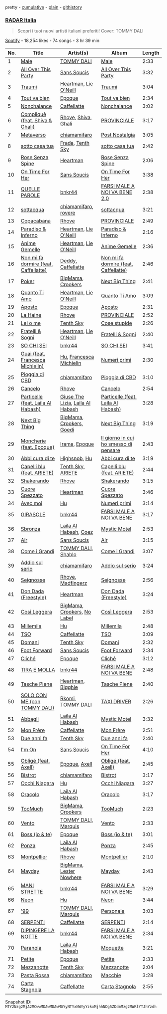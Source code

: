 pretty - [cumulative](/playlists/cumulative/37i9dQZF1DWVjDgOMO8jZl.md) - [plain](/playlists/plain/37i9dQZF1DWVjDgOMO8jZl) - [githistory](https://github.githistory.xyz/mackorone/spotify-playlist-archive/blob/main/playlists/plain/37i9dQZF1DWVjDgOMO8jZl)

### [RADAR Italia](https://open.spotify.com/playlist/37i9dQZF1DWVjDgOMO8jZl)

> Scopri i tuoi nuovi artisti italiani preferiti! Cover: TOMMY DALI

[Spotify](https://open.spotify.com/user/spotify) - 18,254 likes - 74 songs - 3 hr 39 min

| No. | Title | Artist(s) | Album | Length |
|---|---|---|---|---|
| 1 | [Male](https://open.spotify.com/track/0BrwoWkbdxvvFnJohaw2pp) | [TOMMY DALI](https://open.spotify.com/artist/0dus12DVjr0hoFaUDOz9B5) | [Male](https://open.spotify.com/album/0SR5JsqwgUC0QxrR1dzBVO) | 2:33 |
| 2 | [All Over This Party](https://open.spotify.com/track/4Wbfb7B6ke5nJZUHX0P7mk) | [Sans Soucis](https://open.spotify.com/artist/4vXFvvWirlvTwcl184KfDc) | [All Over This Party](https://open.spotify.com/album/4ofp2cEcuD3oelw7Qp3ooz) | 3:32 |
| 3 | [Traumi](https://open.spotify.com/track/2LIM6FxHKqRUcz2gP3byUc) | [Heartman](https://open.spotify.com/artist/7lfWprbkwMtTCuOoKGoYNt), [Lie O'Neill](https://open.spotify.com/artist/3Tg6pYYnrDvaPH2OwyMl3S) | [Traumi](https://open.spotify.com/album/6PddgCmogPiR4yyC6X8chF) | 3:04 |
| 4 | [Tout va bien](https://open.spotify.com/track/4iuWGd3OWbHzzA8dCWoXTn) | [Epoque](https://open.spotify.com/artist/5xNhapdkr2QQJoAkK9h67k) | [Tout va bien](https://open.spotify.com/album/1Mixzi6JgQWY5499xR8ohL) | 2:34 |
| 5 | [Nonchalance](https://open.spotify.com/track/1fSUTj7qUeFW6R1PD2ofmn) | [Caffellatte](https://open.spotify.com/artist/7xmNRoYqVgsIiyIwRxrlay) | [Nonchalance](https://open.spotify.com/album/0y3WjIF2bIH5BrbFRsKzZG) | 3:02 |
| 6 | [Compliquè \(feat\. Shiva & Ghali\)](https://open.spotify.com/track/4NAGAsgNfPY2zoP8JfSGXc) | [Rhove](https://open.spotify.com/artist/44DWomjW1oDuxIoBIRpmQ4), [Shiva](https://open.spotify.com/artist/2K5nCggbhSZ00YCYP5qkZS), [Ghali](https://open.spotify.com/artist/3egWSWp7Y4FyCKIyvXbw7L) | [PROVINCIALE](https://open.spotify.com/album/3neHYsGA6MSGSahkig6gCq) | 3:17 |
| 7 | [Metaverso](https://open.spotify.com/track/4dCMB4V9Zyncd8oFAzWRSZ) | [chiamamifaro](https://open.spotify.com/artist/7IkCnJuIFuZyvZb60a5DEe) | [Post Nostalgia](https://open.spotify.com/album/0ULpaUUm6A6JluH0fnHWiv) | 3:05 |
| 8 | [sotto casa tua](https://open.spotify.com/track/1IRpiETZQGRNecgAfJOmHe) | [Frada](https://open.spotify.com/artist/1khPlpMPliiZeK53WWSWXY), [Tenth Sky](https://open.spotify.com/artist/2VFljEy461d5COnyYGISD1) | [sotto casa tua](https://open.spotify.com/album/4kLQ38DsCUQ4RPDwmWweWu) | 2:42 |
| 9 | [Rose Senza Spine](https://open.spotify.com/track/2XJc9OFlT2gWcieSgxlfHP) | [Heartman](https://open.spotify.com/artist/7lfWprbkwMtTCuOoKGoYNt) | [Rose Senza Spine](https://open.spotify.com/album/4LCVI9qr0bxmKQUfX7OaIH) | 2:06 |
| 10 | [On Time For Her](https://open.spotify.com/track/4Y5ew6TxDKSirbM8wHYbms) | [Sans Soucis](https://open.spotify.com/artist/4vXFvvWirlvTwcl184KfDc) | [On Time For Her](https://open.spotify.com/album/2wjZrsSc136umDWRM6kMap) | 3:38 |
| 11 | [QUELLE PAROLE](https://open.spotify.com/track/44FeZREhPwoT8lYNImkVV6) | [bnkr44](https://open.spotify.com/artist/1lwGYDWoXC7E5wDNYZBurw) | [FARSI MALE A NOI VA BENE 2.0](https://open.spotify.com/album/3V5mL95C6ca2X7UoQAwGpo) | 2:38 |
| 12 | [sottacqua](https://open.spotify.com/track/2Pdr33YqelbFwPepOAwBQy) | [chiamamifaro](https://open.spotify.com/artist/7IkCnJuIFuZyvZb60a5DEe), [rovere](https://open.spotify.com/artist/5epzSn98pqluCq6hyGu3ux) | [sottacqua](https://open.spotify.com/album/0zj4qpoGerASVYBsq8uy2z) | 3:21 |
| 13 | [Copacabana](https://open.spotify.com/track/5S7fTiSn3bpJF9UMCp9j97) | [Rhove](https://open.spotify.com/artist/44DWomjW1oDuxIoBIRpmQ4) | [PROVINCIALE](https://open.spotify.com/album/3neHYsGA6MSGSahkig6gCq) | 2:49 |
| 14 | [Paradiso & Inferno](https://open.spotify.com/track/4jmdFKP6vJlEOgTXTftaHW) | [Heartman](https://open.spotify.com/artist/7lfWprbkwMtTCuOoKGoYNt), [Lie O'Neill](https://open.spotify.com/artist/3Tg6pYYnrDvaPH2OwyMl3S) | [Paradiso & Inferno](https://open.spotify.com/album/5pS1WGsTET4iAXgeueFCM9) | 2:16 |
| 15 | [Anime Gemelle](https://open.spotify.com/track/3USBXXTmwCuu6AGrOIztpf) | [Heartman](https://open.spotify.com/artist/7lfWprbkwMtTCuOoKGoYNt), [Lie O'Neill](https://open.spotify.com/artist/3Tg6pYYnrDvaPH2OwyMl3S) | [Anime Gemelle](https://open.spotify.com/album/683rWb7DEe9DWOAIjyz6JB) | 2:36 |
| 16 | [Non mi fa dormire \(feat\. Caffellatte\)](https://open.spotify.com/track/3V2nxW0jTVF60OKbNepxUn) | [Deddy](https://open.spotify.com/artist/7FoxLMG7HePgQvwDfJj7VR), [Caffellatte](https://open.spotify.com/artist/7xmNRoYqVgsIiyIwRxrlay) | [Non mi fa dormire \(feat\. Caffellatte\)](https://open.spotify.com/album/535CWlyiMJgJOgRvbyDF4R) | 2:46 |
| 17 | [Poker](https://open.spotify.com/track/6wHgwzvhFNFT01ecGXNGrI) | [BigMama](https://open.spotify.com/artist/5A0upF7YOXwWW0R5EuahcF), [Crookers](https://open.spotify.com/artist/3o1cwVQfiDWafhYA02k13C) | [Next Big Thing](https://open.spotify.com/album/0TeCxhwt1zggy58jurdvMA) | 2:41 |
| 18 | [Quanto Ti Amo](https://open.spotify.com/track/1NhWxGIXtR2rEfxSvc5hXb) | [Heartman](https://open.spotify.com/artist/7lfWprbkwMtTCuOoKGoYNt), [Lie O'Neill](https://open.spotify.com/artist/3Tg6pYYnrDvaPH2OwyMl3S) | [Quanto Ti Amo](https://open.spotify.com/album/5Z8aea17ANp1pI8q89O7fL) | 3:09 |
| 19 | [Aposto](https://open.spotify.com/track/3KA9IQQuAumlMXg0GxWdKg) | [Epoque](https://open.spotify.com/artist/5xNhapdkr2QQJoAkK9h67k) | [Aposto](https://open.spotify.com/album/1hHnzj2rQ4boFeXBLROIXO) | 2:31 |
| 20 | [La Haine](https://open.spotify.com/track/7BW4fxpnJjIU1ETT6pdSJW) | [Rhove](https://open.spotify.com/artist/44DWomjW1oDuxIoBIRpmQ4) | [PROVINCIALE](https://open.spotify.com/album/3neHYsGA6MSGSahkig6gCq) | 2:52 |
| 21 | [Lei o me](https://open.spotify.com/track/782YSINOuz9ON86WgTeuRD) | [Tenth Sky](https://open.spotify.com/artist/2VFljEy461d5COnyYGISD1) | [Cose stupide](https://open.spotify.com/album/6F7JTOZTCThGzDo6DV1vdq) | 2:26 |
| 22 | [Fratelli & Sogni](https://open.spotify.com/track/7eU88luluIpbVBs3RTYyOd) | [Heartman](https://open.spotify.com/artist/7lfWprbkwMtTCuOoKGoYNt), [Lie O'Neill](https://open.spotify.com/artist/3Tg6pYYnrDvaPH2OwyMl3S) | [Fratelli & Sogni](https://open.spotify.com/album/5aVhpSwVPul3AWaTWq5NZG) | 2:40 |
| 23 | [SO CHI SEI](https://open.spotify.com/track/3uNwqefXvTVJROzoGzOMCj) | [bnkr44](https://open.spotify.com/artist/1lwGYDWoXC7E5wDNYZBurw) | [SO CHI SEI](https://open.spotify.com/album/7H4olKm9KSm2stKpSkih6N) | 3:41 |
| 24 | [Guai \(feat\. Francesca Michielin\)](https://open.spotify.com/track/34hOXJuqGnxRVg0B5eDrpG) | [Hu](https://open.spotify.com/artist/1XZA7vX3UDejpAFJtywlL6), [Francesca Michielin](https://open.spotify.com/artist/4jFlmD92WULLlaRS8Cj6QS) | [Numeri primi](https://open.spotify.com/album/72dqKyvNBKYp2LT4KC38vH) | 2:30 |
| 25 | [Pioggia di CBD](https://open.spotify.com/track/5eL7azGDSAndUemSxGm79B) | [chiamamifaro](https://open.spotify.com/artist/7IkCnJuIFuZyvZb60a5DEe) | [Pioggia di CBD](https://open.spotify.com/album/4UcG471p9uZwNJUGLRG4Ib) | 3:10 |
| 26 | [Cancelo](https://open.spotify.com/track/4lstxdn27jZqnTuyaLeJfq) | [Rhove](https://open.spotify.com/artist/44DWomjW1oDuxIoBIRpmQ4) | [Cancelo](https://open.spotify.com/album/4elXQH4dGGNYwjy8f7UcB8) | 2:54 |
| 27 | [Particelle \(feat\. Laila Al Habash\)](https://open.spotify.com/track/2w75dcKrvv4GRShZ4JEsFx) | [Giuse The Lizia](https://open.spotify.com/artist/5RUZs42sw44u16SpQQvubK), [Laila Al Habash](https://open.spotify.com/artist/6TlzdBQJ60fuenBUtDARlg) | [Particelle \(feat\. Laila Al Habash\)](https://open.spotify.com/album/1vlzf9KjSJ3Bm8T6MoGbas) | 3:28 |
| 28 | [Next Big Thing](https://open.spotify.com/track/3kkvWnuim3d3n9qXCBg9mT) | [BigMama](https://open.spotify.com/artist/5A0upF7YOXwWW0R5EuahcF), [Crookers](https://open.spotify.com/artist/3o1cwVQfiDWafhYA02k13C), [Goedi](https://open.spotify.com/artist/7bZowks3ghYkw5ywye26j9) | [Next Big Thing](https://open.spotify.com/album/0TeCxhwt1zggy58jurdvMA) | 3:19 |
| 29 | [Moncherie \(feat\. Epoque\)](https://open.spotify.com/track/3WEIhQXeExw6gRwxvOa1Ny) | [Irama](https://open.spotify.com/artist/5iot8OPcosJN9nCl7I5SdK), [Epoque](https://open.spotify.com/artist/5xNhapdkr2QQJoAkK9h67k) | [Il giorno in cui ho smesso di pensare](https://open.spotify.com/album/2bL1yZKdgMo1syeyCYDwhq) | 2:43 |
| 30 | [Abbi cura di te](https://open.spotify.com/track/0GNs56eb5LSYISdi3akjeR) | [Highsnob](https://open.spotify.com/artist/47RMRcPX8zWGaiMSZRuOd4), [Hu](https://open.spotify.com/artist/1XZA7vX3UDejpAFJtywlL6) | [Abbi cura di te](https://open.spotify.com/album/6XSxwHFDbUJ45wNnn6JklQ) | 3:19 |
| 31 | [Capelli blu \(feat\. ARIETE\)](https://open.spotify.com/track/5sXsXtwDBgINAVwhoX6Ys2) | [Tenth Sky](https://open.spotify.com/artist/2VFljEy461d5COnyYGISD1), [ARIETE](https://open.spotify.com/artist/2T4kh33TYdnDesvlQyRst8) | [Capelli blu \(feat\. ARIETE\)](https://open.spotify.com/album/1uAagTn6V0Uy7auhsgOCR5) | 2:44 |
| 32 | [Shakerando](https://open.spotify.com/track/4EC028SvtlC25iHQSG2OIa) | [Rhove](https://open.spotify.com/artist/44DWomjW1oDuxIoBIRpmQ4) | [Shakerando](https://open.spotify.com/album/4ZF92wezwJWluQn4CQcXLJ) | 3:15 |
| 33 | [Cuore Spezzato](https://open.spotify.com/track/7zKKDIJ2O9hU60D0QAMovz) | [Heartman](https://open.spotify.com/artist/7lfWprbkwMtTCuOoKGoYNt) | [Cuore Spezzato](https://open.spotify.com/album/6XhfFeVmH0ZjtKfhGRDRTq) | 3:46 |
| 34 | [Avec moi](https://open.spotify.com/track/4b3d5gAAIUUhbzhRjQAZ97) | [Hu](https://open.spotify.com/artist/1XZA7vX3UDejpAFJtywlL6) | [Numeri primi](https://open.spotify.com/album/72dqKyvNBKYp2LT4KC38vH) | 3:14 |
| 35 | [GIRASOLE](https://open.spotify.com/track/6Q5BuRgXZOWItqzvZfjKxw) | [bnkr44](https://open.spotify.com/artist/1lwGYDWoXC7E5wDNYZBurw) | [FARSI MALE A NOI VA BENE](https://open.spotify.com/album/4kyZ7s8g1iT6LZAHJAcd29) | 3:17 |
| 36 | [Sbronza](https://open.spotify.com/track/13O6v6qGF3GI60fKpFkJIU) | [Laila Al Habash](https://open.spotify.com/artist/6TlzdBQJ60fuenBUtDARlg), [Coez](https://open.spotify.com/artist/5dXlc7MnpaTeUIsHLVe3n4) | [Mystic Motel](https://open.spotify.com/album/1DuxRyJopWZslxD48VCaa4) | 2:53 |
| 37 | [Air](https://open.spotify.com/track/4n73tZIQt1h4Fp4YU68eDP) | [Sans Soucis](https://open.spotify.com/artist/4vXFvvWirlvTwcl184KfDc) | [Air](https://open.spotify.com/album/2VRyPaFCaZiIaIDC3ZS6fO) | 3:15 |
| 38 | [Come i Grandi](https://open.spotify.com/track/1DOajHZ9LD7MlNVHz8NMup) | [TOMMY DALI](https://open.spotify.com/artist/0dus12DVjr0hoFaUDOz9B5), [Shablo](https://open.spotify.com/artist/6hkKbkZGvAXuvle2FhCnxy) | [Come i Grandi](https://open.spotify.com/album/61zWMNozdieRSJKQw1nzyR) | 3:07 |
| 39 | [Addio sul serio](https://open.spotify.com/track/0hPJkAuxZXnVCIEJPsAOaD) | [chiamamifaro](https://open.spotify.com/artist/7IkCnJuIFuZyvZb60a5DEe) | [Addio sul serio](https://open.spotify.com/album/0UEOp8rylvCtOqtJ98FpfP) | 3:24 |
| 40 | [Seignosse](https://open.spotify.com/track/1aHWdsWQooVkRhZL2oU8m2) | [Rhove](https://open.spotify.com/artist/44DWomjW1oDuxIoBIRpmQ4), [Madfingerz](https://open.spotify.com/artist/4VmOlyJsnQB93ZIGMO2XWo) | [Seignosse](https://open.spotify.com/album/5TmDheBbiIysuxMl2Qjhfg) | 2:56 |
| 41 | [Don Dada \(Freestyle\)](https://open.spotify.com/track/6jo48Qtrytwsr8kQeWxxAO) | [Heartman](https://open.spotify.com/artist/7lfWprbkwMtTCuOoKGoYNt) | [Don Dada \(Freestyle\)](https://open.spotify.com/album/5GxifqmiUiBmR2T4kZFuWX) | 3:24 |
| 42 | [Così Leggera](https://open.spotify.com/track/27gcKMZcvsiwyVdo0XFZLB) | [BigMama](https://open.spotify.com/artist/5A0upF7YOXwWW0R5EuahcF), [Crookers](https://open.spotify.com/artist/3o1cwVQfiDWafhYA02k13C), [No Label](https://open.spotify.com/artist/7eSQIwqpU7HGvEQVgcMqQx) | [Così Leggera](https://open.spotify.com/album/0Rjhyjo9x4aI0siMTVlOlj) | 2:53 |
| 43 | [Millemila](https://open.spotify.com/track/21Z6MRumkQbvgyfXPrrMrW) | [Hu](https://open.spotify.com/artist/1XZA7vX3UDejpAFJtywlL6) | [Millemila](https://open.spotify.com/album/5TdbB1CB4H90cDWSHlBFNC) | 2:48 |
| 44 | [TSO](https://open.spotify.com/track/361XEjtQol1QjvRNNKZisL) | [Caffellatte](https://open.spotify.com/artist/7xmNRoYqVgsIiyIwRxrlay) | [TSO](https://open.spotify.com/album/2DPY9Y2HcDleJW1LuAlkan) | 3:09 |
| 45 | [Domani](https://open.spotify.com/track/3yMk7pMnagDE4UX7H70RFp) | [Tenth Sky](https://open.spotify.com/artist/2VFljEy461d5COnyYGISD1) | [Domani](https://open.spotify.com/album/07z28nrfMwEHEZCJM4Mecu) | 2:32 |
| 46 | [Foot Forward](https://open.spotify.com/track/3Dm9mSyalSfqHdUPX5TLyR) | [Sans Soucis](https://open.spotify.com/artist/4vXFvvWirlvTwcl184KfDc) | [Foot Forward](https://open.spotify.com/album/6e3Yr0Yj7NM3ejYig0CyMK) | 2:34 |
| 47 | [Cliché](https://open.spotify.com/track/7feAP0q0KS4DW0blbHK7Pn) | [Epoque](https://open.spotify.com/artist/5xNhapdkr2QQJoAkK9h67k) | [Cliché](https://open.spotify.com/album/6bYA5jFVkSwtq3cFpGCvOz) | 3:12 |
| 48 | [TIRA E MOLLA](https://open.spotify.com/track/57dc9zSqLocF0MjIAv6Yjx) | [bnkr44](https://open.spotify.com/artist/1lwGYDWoXC7E5wDNYZBurw) | [FARSI MALE A NOI VA BENE](https://open.spotify.com/album/4kyZ7s8g1iT6LZAHJAcd29) | 2:48 |
| 49 | [Tasche Piene](https://open.spotify.com/track/6FDnLloftKFqfavEIxGJy2) | [Heartman](https://open.spotify.com/artist/7lfWprbkwMtTCuOoKGoYNt), [Bigghie](https://open.spotify.com/artist/2nLSzxzEXcb6ZSqSjWNnul) | [Tasche Piene](https://open.spotify.com/album/1rqwu4TY5aQVaipvV6TED7) | 2:40 |
| 50 | [SOLO CON ME \(con TOMMY DALI\)](https://open.spotify.com/track/6v03mGE1388jzs9Ufvivia) | [Rkomi](https://open.spotify.com/artist/056KMTw6IztdQjBmFfVyO3), [TOMMY DALI](https://open.spotify.com/artist/0dus12DVjr0hoFaUDOz9B5) | [TAXI DRIVER](https://open.spotify.com/album/4D04TN7Kw7Bq98kfDjUmgh) | 2:26 |
| 51 | [Abbagli](https://open.spotify.com/track/7Fo4H8E05oL7czxsEaHLo1) | [Laila Al Habash](https://open.spotify.com/artist/6TlzdBQJ60fuenBUtDARlg) | [Mystic Motel](https://open.spotify.com/album/1DuxRyJopWZslxD48VCaa4) | 3:32 |
| 52 | [Mon Frère](https://open.spotify.com/track/0ECjuTZzoNxv8hRSYS05AX) | [Caffellatte](https://open.spotify.com/artist/7xmNRoYqVgsIiyIwRxrlay) | [Mon Frère](https://open.spotify.com/album/4oNPumU0MDQmVBp22tZLil) | 2:51 |
| 53 | [Due anni fa](https://open.spotify.com/track/1kSspMQ30u9gHEiRlXvlMm) | [Tenth Sky](https://open.spotify.com/artist/2VFljEy461d5COnyYGISD1) | [Due anni fa](https://open.spotify.com/album/3RB9f0yIzMt3fNDTTT8xx7) | 2:40 |
| 54 | [I'm On](https://open.spotify.com/track/2wo5YYmTIeGhE6tbf0c0NN) | [Sans Soucis](https://open.spotify.com/artist/4vXFvvWirlvTwcl184KfDc) | [On Time For Her](https://open.spotify.com/album/2wjZrsSc136umDWRM6kMap) | 4:10 |
| 55 | [Obligé \(feat\. Axell\)](https://open.spotify.com/track/3ylACUPfBSPxP7KE1QRvxP) | [Epoque](https://open.spotify.com/artist/5xNhapdkr2QQJoAkK9h67k), [Axell](https://open.spotify.com/artist/2ySYVtBVDE24iUcJGfHRka) | [Obligé \(feat\. Axell\)](https://open.spotify.com/album/6SYrKjw00rrplLbusba2Cn) | 2:45 |
| 56 | [Bistrot](https://open.spotify.com/track/6BVYZ55BxhxYxOH4Tfid77) | [chiamamifaro](https://open.spotify.com/artist/7IkCnJuIFuZyvZb60a5DEe) | [Bistrot](https://open.spotify.com/album/67PCJjaYPG1cUjD9KXpQVm) | 3:17 |
| 57 | [Occhi Niagara](https://open.spotify.com/track/6FAt6ZLFlPpjg26N5vZcIJ) | [Hu](https://open.spotify.com/artist/1XZA7vX3UDejpAFJtywlL6) | [Occhi Niagara](https://open.spotify.com/album/5e4Ja9BU1I6flN0insmf1y) | 3:27 |
| 58 | [Oracolo](https://open.spotify.com/track/33SLkWv2MYlUhtUiIyy6hH) | [Laila Al Habash](https://open.spotify.com/artist/6TlzdBQJ60fuenBUtDARlg) | [Oracolo](https://open.spotify.com/album/1aHsVu3iBZ3EWqm3U0R4Oy) | 3:17 |
| 59 | [TooMuch](https://open.spotify.com/track/4xNJDgvIlMjFIVTr7Fz72j) | [BigMama](https://open.spotify.com/artist/5A0upF7YOXwWW0R5EuahcF), [Crookers](https://open.spotify.com/artist/3o1cwVQfiDWafhYA02k13C) | [TooMuch](https://open.spotify.com/album/5W1SrEyT5psrYtuyqkOyCi) | 2:23 |
| 60 | [Vento](https://open.spotify.com/track/5t5qgKLqicCX7qrbYR3GHM) | [TOMMY DALI](https://open.spotify.com/artist/0dus12DVjr0hoFaUDOz9B5), [Marquis](https://open.spotify.com/artist/085cKKfPPbCCfU5LBPXkuC) | [Vento](https://open.spotify.com/album/0tEm7FepTMZ4JgfloAAQrJ) | 2:33 |
| 61 | [Boss \(io & te\)](https://open.spotify.com/track/5lXDYzI9tKb6Vx6Wg1yq4a) | [Epoque](https://open.spotify.com/artist/5xNhapdkr2QQJoAkK9h67k) | [Boss \(io & te\)](https://open.spotify.com/album/6dQS4H6TAnoFx45RGVrGVy) | 3:01 |
| 62 | [Ponza](https://open.spotify.com/track/5HfObWIsEfQ2PW5Kn57IId) | [Laila Al Habash](https://open.spotify.com/artist/6TlzdBQJ60fuenBUtDARlg) | [Ponza](https://open.spotify.com/album/3eeyeSBJ0KSAmhgf91dWhO) | 2:45 |
| 63 | [Montpellier](https://open.spotify.com/track/0B6URTmcGaWaXCnBtRiDGR) | [Rhove](https://open.spotify.com/artist/44DWomjW1oDuxIoBIRpmQ4) | [Montpellier](https://open.spotify.com/album/1oM9EITMQKknIPJ1pxNTza) | 2:10 |
| 64 | [Mayday](https://open.spotify.com/track/6BfywUJ9tXjFNVvLZU1wNW) | [BigMama](https://open.spotify.com/artist/5A0upF7YOXwWW0R5EuahcF), [Lester Nowhere](https://open.spotify.com/artist/0wolj0IKnhhYnBFynfNaQn) | [Mayday](https://open.spotify.com/album/5AwOXRsX7ZO4Q9n4g0C9N0) | 2:43 |
| 65 | [MANI STRETTE](https://open.spotify.com/track/5Qo4lrFwepxf9bofOradCv) | [bnkr44](https://open.spotify.com/artist/1lwGYDWoXC7E5wDNYZBurw) | [FARSI MALE A NOI VA BENE](https://open.spotify.com/album/4kyZ7s8g1iT6LZAHJAcd29) | 3:29 |
| 66 | [Neon](https://open.spotify.com/track/0g6UGZ5tT22aThl4DdKg37) | [Hu](https://open.spotify.com/artist/1XZA7vX3UDejpAFJtywlL6) | [Neon](https://open.spotify.com/album/3HO76Ham4KcLnMY7PsCCTp) | 3:44 |
| 67 | ['99](https://open.spotify.com/track/69wEOSLds5SSKy4lUVbaS2) | [TOMMY DALI](https://open.spotify.com/artist/0dus12DVjr0hoFaUDOz9B5), [Marquis](https://open.spotify.com/artist/085cKKfPPbCCfU5LBPXkuC) | [Personale](https://open.spotify.com/album/7h6T5PwDffabt7N6xBQh3Q) | 3:03 |
| 68 | [SERPENTI](https://open.spotify.com/track/0M23VPfGeVvHpBM1rYhULk) | [Caffellatte](https://open.spotify.com/artist/7xmNRoYqVgsIiyIwRxrlay) | [SERPENTI](https://open.spotify.com/album/5XUlQst8QXgZPheieGtDG8) | 2:14 |
| 69 | [DIPINGERE LA NOTTE](https://open.spotify.com/track/5A6Rrz4XBXPMRAlVN1tLOR) | [bnkr44](https://open.spotify.com/artist/1lwGYDWoXC7E5wDNYZBurw) | [FARSI MALE A NOI VA BENE](https://open.spotify.com/album/4kyZ7s8g1iT6LZAHJAcd29) | 2:34 |
| 70 | [Paranoia](https://open.spotify.com/track/3yHmVCjg1ed4BrPJIwj2DL) | [Laila Al Habash](https://open.spotify.com/artist/6TlzdBQJ60fuenBUtDARlg) | [Moquette](https://open.spotify.com/album/0oST0heRwy4pEVmiMTTqz7) | 3:21 |
| 71 | [Petite](https://open.spotify.com/track/2Yuqyd3Ah8n2pcumd7xB6v) | [Epoque](https://open.spotify.com/artist/5xNhapdkr2QQJoAkK9h67k) | [Petite](https://open.spotify.com/album/7lXvqyfPkgQpx6jXTOQBni) | 2:33 |
| 72 | [Mezzanotte](https://open.spotify.com/track/652Qiud4KveJC4uUDFDXNw) | [Tenth Sky](https://open.spotify.com/artist/2VFljEy461d5COnyYGISD1) | [Mezzanotte](https://open.spotify.com/album/1pNTOh7L7lDbZGelqCpEKo) | 2:04 |
| 73 | [Pasta Rossa](https://open.spotify.com/track/4ZM0faoYcQViZmQYKUdpyc) | [chiamamifaro](https://open.spotify.com/artist/7IkCnJuIFuZyvZb60a5DEe) | [Macchie](https://open.spotify.com/album/24TYUiY7aNSq7MeI9VamLh) | 3:28 |
| 74 | [Carta Stagnola](https://open.spotify.com/track/4AtrGRtFW1EBlarvKAHC7v) | [Caffellatte](https://open.spotify.com/artist/7xmNRoYqVgsIiyIwRxrlay) | [Carta Stagnola](https://open.spotify.com/album/5w1x81v8JwYQ3dxsDwyaFT) | 2:55 |

Snapshot ID: `MTY2Nzg2MjA2MCwwMDAwMDAwMGYyNTYxNWYyYzkxMjhhNDg5ZDdmMzg2MWRlYTJhYzdh`
